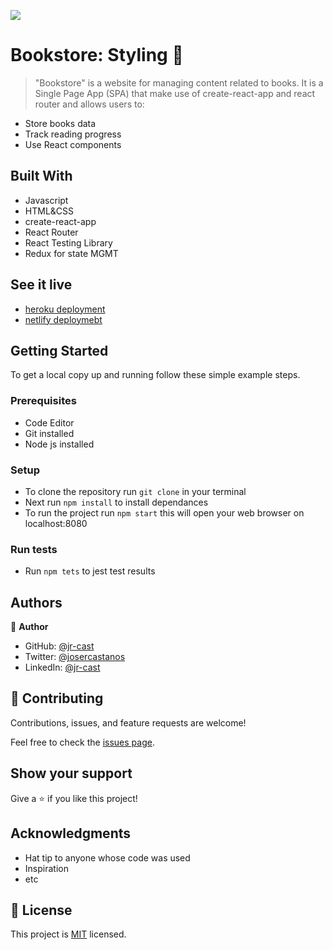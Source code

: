 ![](https://img.shields.io/badge/Microverse-blueviolet)

# Bookstore: Styling 💅

> "Bookstore" is a website for managing content related to books. It is a Single Page App (SPA) that make use of create-react-app and react router and allows users to:

* Store books data
* Track reading progress
* Use React components

## Built With

- Javascript
- HTML&CSS
- create-react-app
- React Router
- React Testing Library 
- Redux for state MGMT

## See it live

- [heroku deployment]()
- [netlify deploymebt]()

## Getting Started

To get a local copy up and running follow these simple example steps.

### Prerequisites

- Code Editor
- Git installed
- Node js installed 

### Setup

- To clone the repository run `git clone` in your terminal
- Next run `npm install` to install dependances
- To run the project run `npm start` this will open your web browser on localhost:8080


### Run tests

- Run `npm tets` to jest test results


## Authors

👤 **Author**

- GitHub: [@jr-cast](https://github.com/jr-cast)
- Twitter: [@josercastanos](https://twitter.com/josercastanos)
- LinkedIn: [@jr-cast](https://linkedin.com/in/jr-cast)

## 🤝 Contributing

Contributions, issues, and feature requests are welcome!

Feel free to check the [issues page](../../issues/).

## Show your support

Give a ⭐️ if you like this project!

## Acknowledgments

- Hat tip to anyone whose code was used
- Inspiration
- etc

## 📝 License

This project is [MIT](./LICENSE) licensed.
